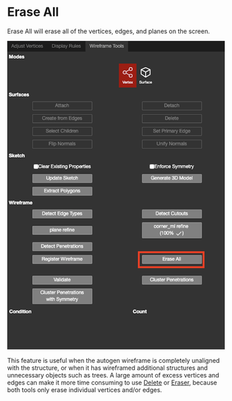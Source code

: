 # Erase All

Erase All will erase all of the vertices, edges, and planes on the screen.

![](../../.gitbook/assets/erase-all.png)

This feature is useful when the autogen wireframe is completely unaligned with the structure, or when it has wireframed additional structures and unnecessary objects such as trees. A large amount of excess vertices and edges can make it more time consuming to use [Delete](../../3d-scene-manipulation-tools/geometry/delete.md) or [Eraser](../../3d-scene-manipulation-tools/eraser-1.md), because both tools only erase individual vertices and/or edges.

